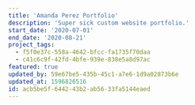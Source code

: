 ```yaml
---
title: 'Amanda Perez Portfolio'
description: 'Super sick custom website portfolio.'
start_date: '2020-07-01'
end_date: '2020-08-21'
project_tags:
  - f5f0e37c-558a-4642-bfcc-fa1735f70daa
  - c41c6c9f-42fd-4bfe-939e-838e5a8d97ac
featured: true
updated_by: 59e67be5-435b-45c1-a7e6-1d9a02873b6e
updated_at: 1596826516
id: acb5be5f-6442-43b2-ab56-33fa5144eaed
---
```

